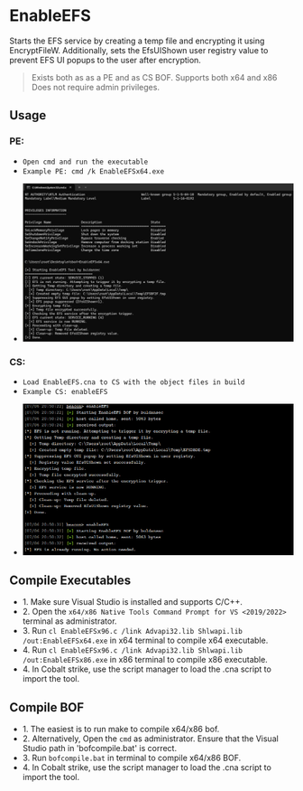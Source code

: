 # EnableEFS
Starts the EFS service by creating a temp file and encrypting it using EncryptFileW.
Additionally, sets the EfsUIShown user registry value to prevent EFS UI popups to the user after encryption.
	
> Exists both as as a PE and as CS BOF.
> Supports both x64 and x86
> Does not require admin privileges.

## Usage
### PE:
* `Open cmd and run the executable `
* `Example PE: cmd /k EnableEFSx64.exe`
  
<ul>
  <li><img src="img/pe.png" alt="PE Example" width="800"/></li>
</ul>

### CS:
* `Load EnableEFS.cna to CS with the object files in build`
* `Example CS: enableEFS`
  
<ul>
  <li><img src="img/bof.png" alt="BOF Example" width="800"/></li>
</ul>

## Compile Executables
- 1\. Make sure Visual Studio is installed and supports C/C++.
- 2\. Open the `x64/x86 Native Tools Command Prompt for VS <2019/2022>` terminal as administrator.
- 3\. Run `cl EnableEFSx96.c /link Advapi32.lib Shlwapi.lib /out:EnableEFSx64.exe` in x64 terminal to compile x64 executable. 
- 4\. Run `cl EnableEFSx96.c /link Advapi32.lib Shlwapi.lib /out:EnableEFSx86.exe` in x86 terminal to compile x86 executable.
- 4\. In Cobalt strike, use the script manager to load the .cna script to import the tool. 

## Compile BOF
- 1\. The easiest is to run make to compile x64/x86 bof.
- 2\. Alternatively, Open the `cmd` as administrator. Ensure that the Visual Studio path in 'bofcompile.bat' is correct.
- 3\. Run `bofcompile.bat` in terminal to compile x64/x86 BOF. 
- 4\. In Cobalt strike, use the script manager to load the .cna script to import the tool. 

